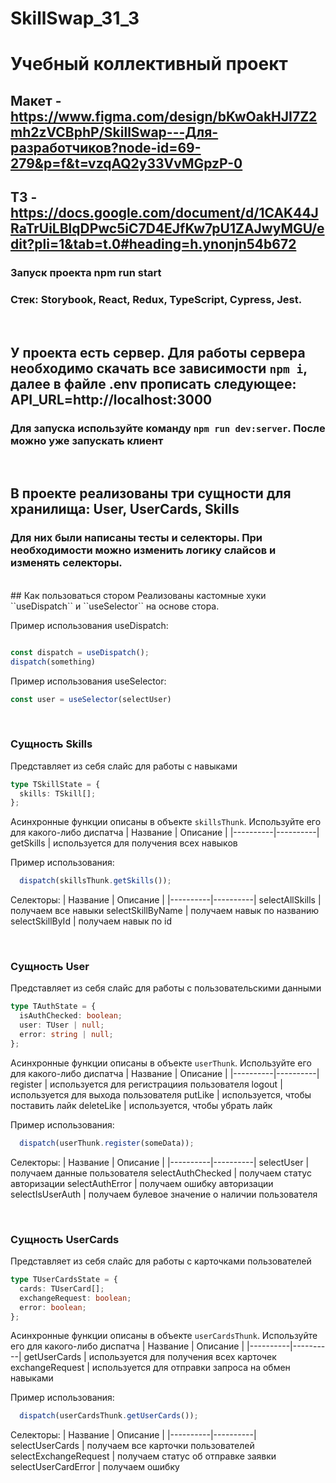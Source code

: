 # SkillSwap_31_3
# Учебный коллективный проект
## Макет - https://www.figma.com/design/bKwOakHJI7Z2mh2zVCBphP/SkillSwap---Для-разработчиков?node-id=69-279&p=f&t=vzqAQ2y33VvMGpzP-0
## ТЗ - https://docs.google.com/document/d/1CAK44JRaTrUiLBlqDPwc5iC7D4EJfKw7pU1ZAJwyMGU/edit?pli=1&tab=t.0#heading=h.ynonjn54b672

### Запуск проекта npm run start

### Стек: Storybook, React, Redux, TypeScript, Cypress, Jest.

</br>

## У проекта есть сервер. Для работы сервера необходимо скачать все зависимости ``npm i``, далее в файле .env прописать следующее: API_URL=http://localhost:3000
### Для запуска используйте команду ``npm run dev:server``. После можно уже запускать клиент 

</br>

##  В проекте реализованы три сущности для хранилища: User, UserCards, Skills
### Для них были написаны тесты и селекторы. При необходимости можно изменить логику слайсов и изменять селекторы.

</br>
## Как пользоваться стором
Реализованы кастомные хуки ``useDispatch`` и ``useSelector`` на основе стора.

Пример использования useDispatch:
```ts

const dispatch = useDispatch();
dispatch(something)
```
      
Пример использования useSelector:
```ts
const user = useSelector(selectUser)
```
</br>

### Сущность Skills
Представляет из себя слайс для работы с навыками
```ts
type TSkillState = {
  skills: TSkill[];
};

```

Асинхронные функции описаны в объекте ``skillsThunk``. Используйте его для какого-либо диспатча
| Название | Описание |
|----------|----------|
getSkills | используется для получения всех навыков

Пример использования:
```ts
  dispatch(skillsThunk.getSkills()); 
```
Селекторы:
| Название | Описание |
|----------|----------|
selectAllSkills | получаем все навыки
selectSkillByName | получаем навык по названию
selectSkillById | получаем навык по id


</br>

### Сущность User
Представляет из себя слайс для работы с пользовательскими данными
```ts
type TAuthState = {
  isAuthChecked: boolean;
  user: TUser | null;
  error: string | null;
};
```

Асинхронные функции описаны в объекте ``userThunk``. Используйте его для какого-либо диспатча
| Название | Описание |
|----------|----------|
register | используется для регистрациия пользователя 
logout | используется для выхода пользователя 
putLike | используется, чтобы поставить лайк 
deleteLike | используется, чтобы убрать лайк

Пример использования:
```ts
  dispatch(userThunk.register(someData)); 
```
Селекторы:
| Название | Описание |
|----------|----------|
selectUser | получаем данные пользователя
selectAuthChecked | получаем статус авторизации
selectAuthError | получаем ошибку авторизации
selectIsUserAuth | получаем булевое значение о наличии пользователя

</br>

### Сущность UserCards
Представляет из себя слайс для работы с карточками пользователей
```ts
type TUserCardsState = {
  cards: TUserCard[];
  exchangeRequest: boolean;
  error: boolean;
};

```

Асинхронные функции описаны в объекте ``userCardsThunk``. Используйте его для какого-либо диспатча
| Название | Описание |
|----------|----------|
getUserCards | используется для получения всех карточек
exchangeRequest | используется для отправки запроса на обмен навыками

Пример использования:
```ts
  dispatch(userCardsThunk.getUserCards()); 
```
Селекторы:
| Название | Описание |
|----------|----------|
selectUserCards | получаем все карточки пользователей
selectExchangeRequest | получаем статус об отправке заявки
selectUserCardError | получаем ошибку


</br>

